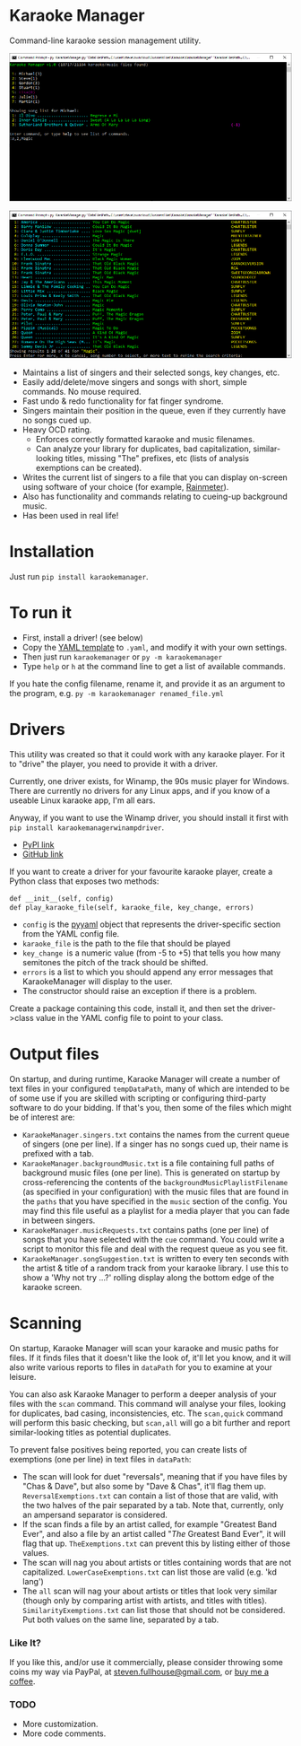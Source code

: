 # Karaoke Manager

Command-line karaoke session management utility.

![KaraokeManager1](/media/karaokeManagerScreenshot1.png?raw=true)

![KaraokeManager2](/media/karaokeManagerScreenshot2.png?raw=true)

- Maintains a list of singers and their selected songs, key changes, etc.
- Easily add/delete/move singers and songs with short, simple commands. No mouse required.
- Fast undo & redo functionality for fat finger syndrome.
- Singers maintain their position in the queue, even if they currently have no songs cued up.
- Heavy OCD rating.
  - Enforces correctly formatted karaoke and music filenames.
  - Can analyze your library for duplicates, bad capitalization, similar-looking titles, missing "The" prefixes, etc (lists of analysis exemptions can be created).
- Writes the current list of singers to a file that you can display on-screen using software of your choice (for example, [Rainmeter](https://github.com/rainmeter/rainmeter)).
- Also has functionality and commands relating to cueing-up background music.
- Has been used in real life!

# Installation

Just run `pip install karaokemanager`.

# To run it

- First, install a driver! (see below)
- Copy the [YAML template](.template.yaml) to `.yaml`, and modify it with your own settings.
- Then just run `karaokemanager` or `py -m karaokemanager`
- Type `help` or `h` at the command line to get a list of available commands.

If you hate the config filename, rename it, and provide it as an argument to the program, e.g. `py -m karaokemanager renamed_file.yml`

# Drivers

This utility was created so that it could work with any karaoke player. For it to "drive" the player, you need to provide it with a driver.

Currently, one driver exists, for Winamp, the 90s music player for Windows. There are currently no drivers for any Linux apps, and if you know
of a useable Linux karaoke app, I'm all ears.

Anyway, if you want to use the Winamp driver, you should install it first with `pip install karaokemanagerwinampdriver`.

- [PyPI link](https://pypi.org/project/karaokemanagerwinampdriver/)
- [GitHub link](https://github.com/peeveen/karaokemanagerwinampdriver)

If you want to create a driver for your favourite karaoke player, create a Python class that exposes two methods:

```
def __init__(self, config)
def play_karaoke_file(self, karaoke_file, key_change, errors)
```

- `config` is the [pyyaml](https://github.com/yaml/pyyaml) object that represents the driver-specific section from the YAML config file.
- `karaoke_file` is the path to the file that should be played
- `key_change `is a numeric value (from -5 to +5) that tells you how many semitones the pitch of the track should be shifted.
- `errors` is a list to which you should append any error messages that KaraokeManager will display to the user.
- The constructor should raise an exception if there is a problem.

Create a package containing this code, install it, and then set the driver->class value in the YAML config file to point to your class.

# Output files

On startup, and during runtime, Karaoke Manager will create a number of text files in your configured `tempDataPath`, many of which are intended to be of some use if you are skilled with scripting or configuring third-party software to do your bidding. If that's you, then some of the files which might be of interest are:

- `KaraokeManager.singers.txt` contains the names from the current queue of singers (one per line). If a singer has no songs cued up, their name is prefixed with a tab.
- `KaraokeManager.backgroundMusic.txt` is a file containing full paths of background music files (one per line). This is generated on startup by cross-referencing the contents of the `backgroundMusicPlaylistFilename` (as specified in your configuration) with the music files that are found in the `paths` that you have specified in the `music` section of the config. You may find this file useful as a playlist for a media player that you can fade in between singers.
- `KaraokeManager.musicRequests.txt` contains paths (one per line) of songs that you have selected with the `cue` command. You could write a script to monitor this file and deal with the request queue as you see fit.
- `KaraokeManager.songSuggestion.txt` is written to every ten seconds with the artist & title of a random track from your karaoke library. I use this to show a 'Why not try ...?' rolling display along the bottom edge of the karaoke screen.

# Scanning

On startup, Karaoke Manager will scan your karaoke and music paths for files. If it finds files that it doesn't like the look of, it'll let you know, and it will also write various reports to files in `dataPath` for you to examine at your leisure.

You can also ask Karaoke Manager to perform a deeper analysis of your files with the `scan` command. This command will analyse your files, looking for duplicates, bad casing, inconsistencies, etc. The `scan,quick` command will perform this basic checking, but `scan,all` will go a bit further and report similar-looking titles as potential duplicates.

To prevent false positives being reported, you can create lists of exemptions (one per line) in text files in `dataPath`:

- The scan will look for duet "reversals", meaning that if you have files by "Chas & Dave", but also some by "Dave & Chas", it'll flag them up. `ReversalExemptions.txt` can contain a list of those that are valid, with the two halves of the pair separated by a tab. Note that, currently, only an ampersand separator is considered.
- If the scan finds a file by an artist called, for example "Greatest Band Ever", and also a file by an artist called "_The_ Greatest Band Ever", it will flag that up. `TheExemptions.txt` can prevent this by listing either of those values.
- The scan will nag you about artists or titles containing words that are not capitalized. `LowerCaseExemptions.txt` can list those are valid (e.g. 'kd lang')
- The `all` scan will nag your about artists or titles that look very similar (though only by comparing artist with artists, and titles with titles). `SimilarityExemptions.txt` can list those that should not be considered. Put both values on the same line, separated by a tab.

### Like It?

If you like this, and/or use it commercially, please consider throwing some coins my way via PayPal, at steven.fullhouse@gmail.com, or [buy me a coffee](https://www.buymeacoffee.com/peeveen).

### TODO

- More customization.
- More code comments.
